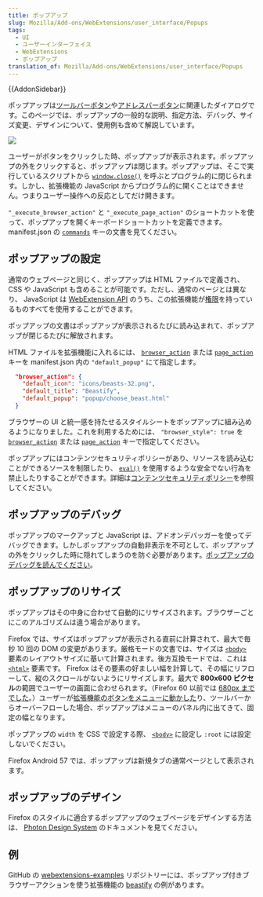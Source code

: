 ```yaml
---
title: ポップアップ
slug: Mozilla/Add-ons/WebExtensions/user_interface/Popups
tags:
  - UI
  - ユーザーインターフェイス
  - WebExtensions
  - ポップアップ
translation_of: Mozilla/Add-ons/WebExtensions/user_interface/Popups
---
```

{{AddonSidebar}}

ポップアップは[ツールバーボタン](/ja/docs/Mozilla/Add-ons/WebExtensions/user_interface/Browser_action)や[アドレスバーボタン](/ja/Add-ons/WebExtensions/user_interface/Page_actions)に関連したダイアログです。このページでは、ポップアップの一般的な説明、指定方法、デバッグ、サイズ変更、デザインについて、使用例も含めて解説しています。

![](page_action_popup.png)

ユーザーがボタンをクリックした時、ポップアップが表示されます。ポップアップの外をクリックすると、ポップアップは閉じます。ポップアップは、そこで実行しているスクリプトから [`window.close()`](/ja/docs/Web/API/Window/close) を呼ぶとプログラム的に閉じられます。しかし、拡張機能の JavaScript からプログラム的に開くことはできません。つまりユーザー操作への反応としてだけ開きます。

`"_execute_browser_action"` と `"_execute_page_action"` のショートカットを使って、ポップアップを開くキーボードショートカットを定義できます。 manifest.json の [`commands`](/ja/docs/Mozilla/Add-ons/WebExtensions/manifest.json/commands) キーの文書を見てください。

## ポップアップの設定

通常のウェブページと同じく、ポップアップは HTML ファイルで定義され、 CSS や JavaScript も含めることが可能です。ただし、通常のページとは異なり、 JavaScript は [WebExtension API](/ja/Add-ons/WebExtensions/API) のうち、この拡張機能が[権限](/ja/Add-ons/WebExtensions/manifest.json/permissions)を持っているものすべてを使用することができます。

ポップアップの文書はポップアップが表示されるたびに読み込まれて、ポップアップが閉じるたびに解放されます。

HTML ファイルを拡張機能に入れるには、 [`browser_action`](/ja/docs/Mozilla/Add-ons/WebExtensions/manifest.json/browser_action) または [`page_action`](/ja/docs/Mozilla/Add-ons/WebExtensions/manifest.json/page_action) キーを manifest.json 内の `"default_popup"` にて指定します。

```json
  "browser_action": {
    "default_icon": "icons/beasts-32.png",
    "default_title": "Beastify",
    "default_popup": "popup/choose_beast.html"
  }
```

ブラウザーの UI と統一感を持たせるスタイルシートをポップアップに組み込めるようになりました。これを利用するためには、 `"browser_style": true` を [`browser_action`](/ja/docs/Mozilla/Add-ons/WebExtensions/manifest.json/browser_action) または [`page_action`](/ja/docs/Mozilla/Add-ons/WebExtensions/manifest.json/page_action) キーで指定してください。

ポップアップにはコンテンツセキュリティポリシーがあり、リソースを読み込むことができるソースを制限したり、 [`eval()`](/ja/docs/Web/JavaScript/Reference/Global_Objects/eval) を使用するような安全でない行為を禁止したりすることができます。詳細は[コンテンツセキュリティポリシー](/ja/docs/Mozilla/Add-ons/WebExtensions/Content_Security_Policy)を参照してください。

## ポップアップのデバッグ

ポップアップのマークアップと JavaScript は、アドオンデバッガーを使ってデバッグできます。しかしポップアップの自動非表示を不可として、ポップアップの外をクリックした時に隠れてしまうのを防ぐ必要があります。[ポップアップのデバッグを読んでください](/ja/Add-ons/WebExtensions/Debugging#debugging_popups)。

## ポップアップのリサイズ

ポップアップはその中身に合わせて自動的にリサイズされます。ブラウザーごとにこのアルゴリズムは違う場合があります。

Firefox では、サイズはポップアップが表示される直前に計算されて、最大で毎秒 10 回の DOM の変更があります。厳格モードの文書では、サイズは [`<body>`](/ja/docs/Web/HTML/Element/body) 要素のレイアウトサイズに基いて計算されます。後方互換モードでは、これは [`<html>`](/ja/docs/Web/HTML/Element/html) 要素です。 Firefox はその要素の好ましい幅を計算して、その幅にリフローして、縦のスクロールがないようにリサイズします。最大で **800x600 ピクセル**の範囲でユーザーの画面に合わせられます。（Firefox 60 以前では [680px まででした](https://bugzilla.mozilla.org/show_bug.cgi?id=1434177)。）ユーザーが[拡張機能のボタンをメニューに動かした](https://support.mozilla.org/ja/kb/customize-firefox-controls-buttons-and-toolbars#w_customize-the-menu-or-the-toolbar)り、ツールバーからオーバーフローした場合、ポップアップはメニューのパネル内に出てきて、固定の幅となります。

ポップアップの `width` を CSS で設定する際、 [`<body>`](/ja/docs/Web/HTML/Element/body) に設定し `:root` には設定しないでください。

Firefox Android 57 では、ポップアップは新規タブの通常ページとして表示されます。

## ポップアップのデザイン

Firefox のスタイルに適合するポップアップのウェブページをデザインする方法は、 [Photon Design System](https://design.firefox.com/photon/index.html) のドキュメントを見てください。

## 例

GitHub の [webextensions-examples](https://github.com/mdn/webextensions-examples) リポジトリーには、ポップアップ付きブラウザーアクションを使う拡張機能の [beastify](https://github.com/mdn/webextensions-examples/tree/master/beastify) の例があります。
